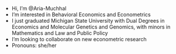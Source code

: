 - Hi, I’m @Aria-Muchhal
- I’m interested in Behavioral Economics and Econometrics
- I just graduated Michigan State University with Dual Degrees in Economics and Molecular Genetics and Genomics, with minors in Mathematics and Law and Public Policy
- I’m looking to collaborate on new econometric research
- Pronouns: she/her

<!---
Aria-Muchhal/Aria-Muchhal is a ✨ special ✨ repository because its `README.md` (this file) appears on your GitHub profile.
You can click the Preview link to take a look at your changes.
--->
